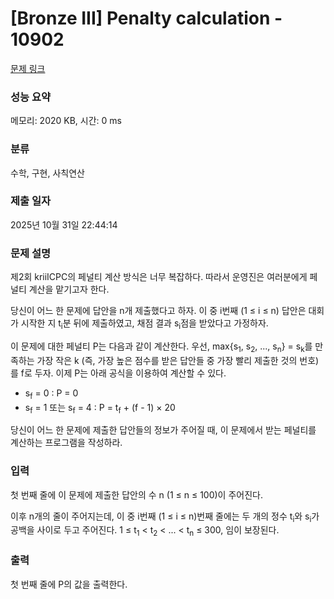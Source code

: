 # [Bronze III] Penalty calculation - 10902 

[문제 링크](https://www.acmicpc.net/problem/10902) 

### 성능 요약

메모리: 2020 KB, 시간: 0 ms

### 분류

수학, 구현, 사칙연산

### 제출 일자

2025년 10월 31일 22:44:14

### 문제 설명

<p>제2회 kriiICPC의 페널티 계산 방식은 너무 복잡하다. 따라서 운영진은 여러분에게 페널티 계산을 맡기고자 한다.</p>

<p>당신이 어느 한 문제에 답안을 n개 제출했다고 하자. 이 중 i번째 (1 ≤ i ≤ n) 답안은 대회가 시작한 지 t<sub>i</sub>분 뒤에 제출하였고, 채점 결과 s<sub>i</sub>점을 받았다고 가정하자.</p>

<p>이 문제에 대한 페널티 P는 다음과 같이 계산한다. 우선, max{s<sub>1</sub>, s<sub>2</sub>, ..., s<sub>n</sub>} = s<sub>k</sub>를 만족하는 가장 작은 k (즉, 가장 높은 점수를 받은 답안들 중 가장 빨리 제출한 것의 번호)를 f로 두자. 이제 P는 아래 공식을 이용하여 계산할 수 있다.</p>

<ul>
	<li>s<sub>f</sub> = 0 : P = 0</li>
	<li>s<sub>f</sub> = 1 또는 s<sub>f</sub> = 4 : P = t<sub>f</sub> + (f - 1) × 20</li>
</ul>

<p>당신이 어느 한 문제에 제출한 답안들의 정보가 주어질 때, 이 문제에서 받는 페널티를 계산하는 프로그램을 작성하라.</p>

### 입력 

 <p>첫 번째 줄에 이 문제에 제출한 답안의 수 n (1 ≤ n ≤ 100)이 주어진다.</p>

<p>이후 n개의 줄이 주어지는데, 이 중 i번째 (1 ≤ i ≤ n)번째 줄에는 두 개의 정수 t<sub>i</sub>와 s<sub>i</sub>가 공백을 사이로 두고 주어진다. 1 ≤ t<sub>1</sub> < t<sub>2</sub> < ... < t<sub>n</sub> ≤ 300, 임이 보장된다.</p>

### 출력 

 <p>첫 번째 줄에 P의 값을 출력한다.</p>

